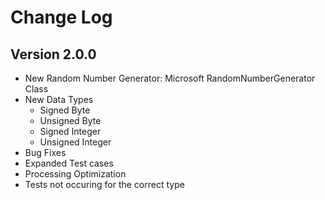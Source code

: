 # Change Log

## Version 2.0.0
- New Random Number Generator: Microsoft RandomNumberGenerator Class
- New Data Types
  - Signed Byte
  - Unsigned Byte
  - Signed Integer
  - Unsigned Integer
- Bug Fixes
- Expanded Test cases
- Processing Optimization
- Tests not occuring for the correct type

